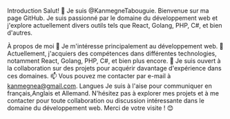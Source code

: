 Introduction
Salut! 👋 Je suis @KanmegneTabouguie. Bienvenue sur ma page GitHub. Je suis passionné par le domaine du développement web et j'explore actuellement divers outils tels que React, Golang, PHP, C#, et bien d'autres.

À propos de moi
👀 Je m'intéresse principalement au développement web.
🌱 Actuellement, j'acquiers des compétences dans différentes technologies, notamment React, Golang, PHP, C#, et bien plus encore.
💞️ Je suis ouvert à la collaboration sur des projets pour acquérir davantage d'expérience dans ces domaines.
📫 Vous pouvez me contacter par e-mail à kanmegnea@gmail.com.
Langues
Je suis à l'aise pour communiquer en français,Anglais et Allemand.
N'hésitez pas à explorer mes projets et à me contacter pour toute collaboration ou discussion intéressante dans le domaine du développement web. Merci de votre visite ! 😊


<!---
KanmegneTabouguie/KanmegneTabouguie is a ✨ special ✨ repository because its `README.md` (this file) appears on your GitHub profile.
You can click the Preview link to take a look at your changes.
--->
